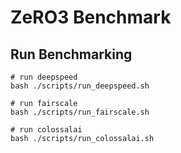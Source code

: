 # ZeRO3 Benchmark

## Run Benchmarking

```shell
# run deepspeed
bash ./scripts/run_deepspeed.sh

# run fairscale
bash ./scripts/run_fairscale.sh

# run colossalai
bash ./scripts/run_colossalai.sh
```

